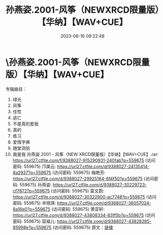 ﻿---
title: 孙燕姿.2001-风筝（NEWXRCD限量版）【华纳】【WAV+CUE】
date: 2023-08-16 09:22:48
categories: WAV车载音乐、镜像
tags: 华语中文
---
# \孙燕姿.2001-风筝（NEWXRCD限量版）【华纳】【WAV+CUE】

专辑曲目：
01. 绿光
02. 风筝
03. 任性
04. 逃亡
05. 不是真的爱我
06. 真的
07. 练习
08. 爱情字典
09. 随堂测验
10. 我是我
孙燕姿.2001 - 风筝（NEW XRCD限量版）【华纳】【WAV+CUE】.rar: https://url27.ctfile.com/f/9388027-915290931-240fab?p=559675
(访问密码: 559675)
邝美云: https://url27.ctfile.com/d/9388027-24135414-8a2937?p=559675
(访问密码: 559675)
梅艳芳: https://url27.ctfile.com/d/9388027-29925164-6f4f50?p=559675
(访问密码: 559675)
孙燕姿: https://url27.ctfile.com/d/9388027-30229723-cf7872?p=559675
(访问密码: 559675)
莫文蔚: https://url27.ctfile.com/d/9388027-30322900-ac7748?p=559675
(访问密码: 559675)
辛晓琪: https://url27.ctfile.com/d/9388027-36057024-8a16e0?p=559675
(访问密码: 559675)
萧亚轩: https://url27.ctfile.com/d/9388027-43808334-83ff5b?p=559675
(访问密码: 559675)
容祖儿: https://url27.ctfile.com/d/9388027-43828285-85998e?p=559675
(访问密码: 559675)
原文：[链接](https://blog.sina.com.cn/s/blog_1647c7e760103134q.html)